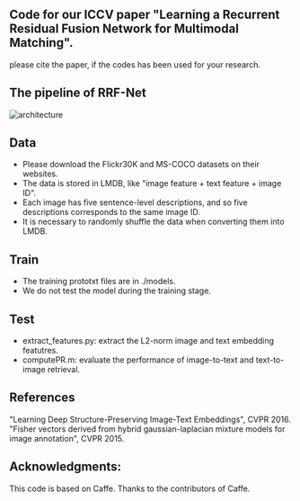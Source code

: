 ## Code for our ICCV paper "Learning a Recurrent Residual Fusion Network for Multimodal Matching".

please cite the paper, if the codes has been used for your research.

## The pipeline of RRF-Net
![architecture](https://github.com/duxingren14/DualGAN/blob/master/0.png)

## Data
- Please download the Flickr30K and MS-COCO datasets on their websites.
- The data is stored in LMDB, like "image feature + text feature + image ID".
- Each image has five sentence-level descriptions, and so five descriptions corresponds to the same image ID.
- It is necessary to randomly shuffle the data when converting them into LMDB.

## Train 
- The training prototxt files are in ./models. 
- We do not test the model during the training stage.

## Test
- extract_features.py: extract the L2-norm image and text embedding featutres.
- computePR.m: evaluate the performance of image-to-text and text-to-image retrieval.

## References
"Learning Deep Structure-Preserving Image-Text Embeddings", CVPR 2016.
"Fisher vectors derived from hybrid gaussian-laplacian mixture models for image annotation", CVPR 2015.

## Acknowledgments: 
This code is based on Caffe. Thanks to the contributors of Caffe. 





